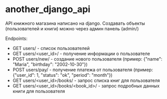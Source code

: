 # another_django_api

API книжного магазина написано на django.
Создавать объекты (пользователей и книги) можно через админ панель (admin/)

Endpoints:
- GET users/ - список пользователей
- GET users/<user_id>/ - получение информации о пользователе
- POST users/new/ - создание нового пользователя (пример: {"name": "Maria", "birthday": "2002-10-30"})
- POST users/pay/ - получение платежа от пользователя (пример: {"user_id": 1, "status": "ok", "period": "month"})
- GET users/<user_id>/books/ - запрос списка книг для пользователя
- GET users/<user_id>/books/<book_id>/ - запрос подробных данных книги для пользователя
